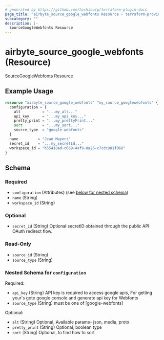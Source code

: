 ```yaml
---
# generated by https://github.com/hashicorp/terraform-plugin-docs
page_title: "airbyte_source_google_webfonts Resource - terraform-provider-airbyte"
subcategory: ""
description: |-
  SourceGoogleWebfonts Resource
---
```


# airbyte_source_google_webfonts (Resource)

SourceGoogleWebfonts Resource

## Example Usage

```terraform
resource "airbyte_source_google_webfonts" "my_source_googlewebfonts" {
  configuration = {
    alt          = "...my_alt..."
    api_key      = "...my_api_key..."
    pretty_print = "...my_prettyPrint..."
    sort         = "...my_sort..."
    source_type  = "google-webfonts"
  }
  name         = "Jean Mayert"
  secret_id    = "...my_secretId..."
  workspace_id = "b55410ad-c669-4af9-8a26-c7cdc981f068"
}
```

<!-- schema generated by tfplugindocs -->
## Schema

### Required

- `configuration` (Attributes) (see [below for nested schema](#nestedatt--configuration))
- `name` (String)
- `workspace_id` (String)

### Optional

- `secret_id` (String) Optional secretID obtained through the public API OAuth redirect flow.

### Read-Only

- `source_id` (String)
- `source_type` (String)

<a id="nestedatt--configuration"></a>
### Nested Schema for `configuration`

Required:

- `api_key` (String) API key is required to access google apis, For getting your's goto google console and generate api key for Webfonts
- `source_type` (String) must be one of [google-webfonts]

Optional:

- `alt` (String) Optional, Available params- json, media, proto
- `pretty_print` (String) Optional, boolean type
- `sort` (String) Optional, to find how to sort


